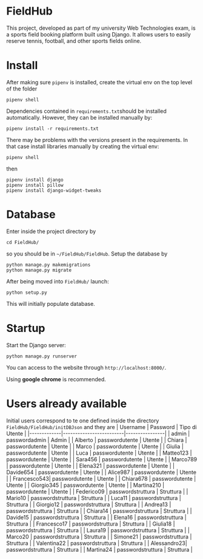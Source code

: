 # FieldHub
This project, developed as part of my university Web Technologies exam, is a sports field booking platform built using Django. It allows users to easily reserve tennis, football, and other sports fields online.


# Install

After making sure `pipenv` is installed, create the virtual env on the top level of the folder
```
pipenv shell
```
Dependencies contained in `requirements.txt`should be installed automatically. 
However, they can be installed manually by:
```
pipenv install -r requirements.txt
```
There may be problems with the versions present in the requirements. In that case install libraries manually by creating the virtual env: 
```
pipenv shell
```
then
```
pipenv install django
pipenv install pillow
pipenv install django-widget-tweaks
```
# Database
Enter inside the project directory by
```
cd FieldHub/
```
so you should be in `~/FieldHub/FieldHub`.
Setup the database by 
```
python manage.py makemigrations
python manage.py migrate
```
After being moved into `FieldHub/` launch:
```
python setup.py
```
This will initially populate database. 

# Startup
Start the Django server:
```
python manage.py runserver
```
You can access to the website through `http://localhost:8000/`.

Using **google chrome** is recommended.

# Users already available
Initial users correspond to te one defined inside the directory `FieldHub/FieldHub/initDBJson` and they are
| Username    | Password                | Tipo di Utente |
|-------------|-------------------------|----------------|
| admin       | passwordadmin           | Admin          |
| Alberto     | passwordutente          | Utente         |
| Chiara      | passwordutente          | Utente         |
| Marco       | passwordutente          | Utente         |
| Giulia      | passwordutente          | Utente         |
| Luca        | passwordutente          | Utente         |
| Matteo123   | passwordutente          | Utente         |
| Sara456     | passwordutente          | Utente         |
| Marco789    | passwordutente          | Utente         |
| Elena321    | passwordutente          | Utente         |
| Davide654   | passwordutente          | Utente         |
| Alice987    | passwordutente          | Utente         |
| Francesco543| passwordutente          | Utente         |
| Chiara678   | passwordutente          | Utente         |
| Giorgio345  | passwordutente          | Utente         |
| Martina210  | passwordutente          | Utente         |
| Federico09  | passwordstruttura       | Struttura      |
| Mario10     | passwordstruttura       | Struttura      |
| Luca11      | passwordstruttura       | Struttura      |
| Giorgio12   | passwordstruttura       | Struttura      |
| Andrea13    | passwordstruttura       | Struttura      |
| Chiara14    | passwordstruttura       | Struttura      |
| Davide15    | passwordstruttura       | Struttura      |
| Elena16     | passwordstruttura       | Struttura      |
| Francesco17 | passwordstruttura       | Struttura      |
| Giulia18    | passwordstruttura       | Struttura      |
| Laura19     | passwordstruttura       | Struttura      |
| Marco20     | passwordstruttura       | Struttura      |
| Simone21    | passwordstruttura       | Struttura      |
| Valentina22 | passwordstruttura       | Struttura      |
| Alessandro23| passwordstruttura       | Struttura      |
| Martina24   | passwordstruttura       | Struttura      |



